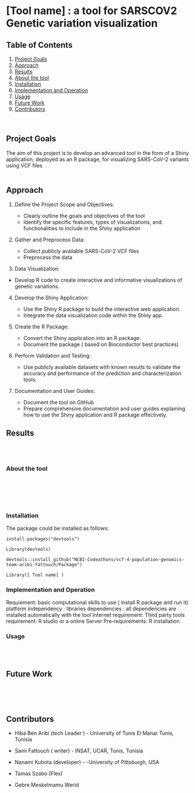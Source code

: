 # [Tool name] : a tool for SARSCOV2 Genetic variation visualization

## Table of Contents

1. [Project Goals](#Project-Goals)
2. [Approach](#Approach)
3. [Results](#Results)
4. [About the tool](#About-the-tool)
5. [Installation](#Installation)
6. [Implementation and Operation](#Implementation-and-Operation)
7. [Usage](#Usage)
8. [Future Work](#Future-Work)
9. [Contributors](#Contributors)
<br>

## Project Goals
The aim of this project is to develop an advanced tool in the form of a Shiny application, deployed as an R package, for visualizing SARS-CoV-2 variants using VCF files
<br><br>
## Approach

1. Define the Project Scope and Objectives: 
   - Clearly outline the goals and objectives of the tool 
   - Identify the specific features, types of visualizations, and functionalities to include in the Shiny application

2. Gather and Preprocess Data:
   - Collect publicly available SARS-CoV-2 VCF files 
   - Preprocess the data 

3.  Data Visualization:
   - Develop R code to create interactive and informative visualizations of genetic variations.

4. Develop the Shiny Application:
   - Use the Shiny R package to build the interactive web application.
   - Integrate the data visualization code within the Shiny app.

5. Create the R Package:
   - Convert the Shiny application into an R package.
   - Document the package ( based on Bioconductor best practices)

6. Perform Validation and Testing:
   - Use publicly available datasets with known results to validate the accuracy and performance of the prediction and characterization tools.


7. Documentation and User Guides:
   - Document the tool on GitHub
   - Prepare comprehensive documentation and user guides explaining how to use the Shiny application and R package effectively.


## Results
<br><br>
### About the tool
  <br><br><br><br> 
   
### Installation

The package could be installed as follows:

    install.packages("devtools")

    Library(devtools)

    devtools::install_github("NCBI-Codeathons/vcf-4-population-genomics-team-aribi-fattouch/Package")

    Library([ Tool name] )
   
### Implementation and Operation
   
   Requiement: basic computational skills to use ( install R package and run it)
   platform independency : 
   libraries dependencies : all dependencies are installed automatically with the tool
   Internet requirement:
   Third party tools requirement: R studio or a online Server
   Pre-requirements: R installation
   
### Usage
<br>
<br>


## Future Work

<br><br><br>


## Contributors

- Hiba Ben Aribi (tech Leader ) - University of Tunis El Manar Tunis, Tunisia


- Sami Fattouch ( writer) - INSAT, UCAR, Tunis, Tunisia


- Nanami Kubota (developer) - -University of Pittsburgh, USA


- Tamas Szabo (Flex)


- Gebre Meskelmamu Werid
